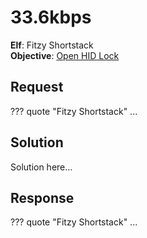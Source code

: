 # 33.6kbps

**Elf**: Fitzy Shortstack<br/>
**Objective**: [Open HID Lock](../objectives/o5.md)

## Request

??? quote "Fitzy Shortstack"
    ...

## Solution

Solution here...


## Response

??? quote "Fitzy Shortstack"
    ...
